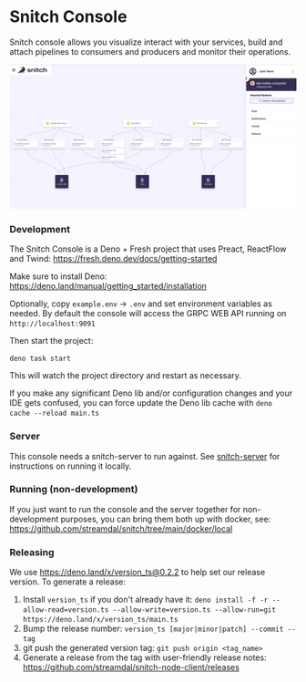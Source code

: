 # Snitch Console

Snitch console allows you visualize interact with your services, build and
attach pipelines to consumers and producers and monitor their operations.

![Snitch Console](./console-screenshot.png)

### Development

The Snitch Console is a Deno + Fresh project that uses Preact, ReactFlow and
Twind: https://fresh.deno.dev/docs/getting-started

Make sure to install Deno: https://deno.land/manual/getting_started/installation

Optionally, copy `example.env` -> `.env` and set environment variables as
needed. By default the console will access the GRPC WEB API running on
`http://localhost:9091`

Then start the project:

```
deno task start
```

This will watch the project directory and restart as necessary.

If you make any significant Deno lib and/or configuration changes and your IDE
gets confused, you can force update the Deno lib cache with
`deno cache --reload main.ts`

### Server

This console needs a snitch-server to run against. See
[snitch-server](https://github.com/streamdal/snitch-server) for instructions on
running it locally.

### Running (non-development)

If you just want to run the console and the server together for non-development
purposes, you can bring them both up with docker, see:
https://github.com/streamdal/snitch/tree/main/docker/local

### Releasing

We use https://deno.land/x/version_ts@0.2.2 to help set our release version. To
generate a release:

1. Install `version_ts` if you don't already have it:
   `deno install -f -r --allow-read=version.ts --allow-write=version.ts --allow-run=git https://deno.land/x/version_ts/main.ts`
2. Bump the release number: `version_ts [major|minor|patch] --commit --tag`
3. git push the generated version tag: `git push origin <tag_name>`
4. Generate a release from the tag with user-friendly release notes:
   https://github.com/streamdal/snitch-node-client/releases
